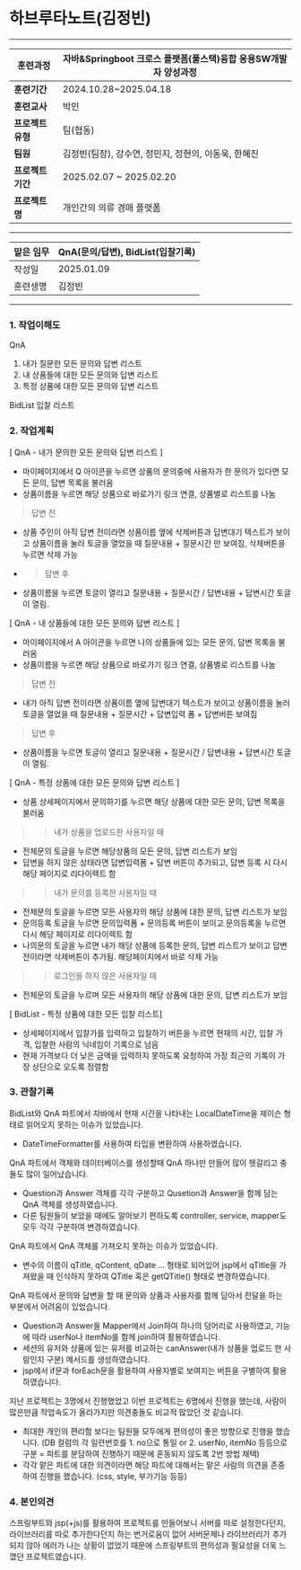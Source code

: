 # 하브루타노트(김정빈)

---

| **훈련과정** | 자바&Springboot 크로스 플랫폼(풀스택)융합 응용SW개발자 양성과정 |
| --- | --- |
| **훈련기간** | 2024.10.28~2025.04.18 |
| **훈련교사** | 박민 |
| **프로젝트 유형** | 팀(협동) |
| **팀원** | 김정빈(팀장), 강수연, 정민지, 정현의, 이동욱, 한혜진 |
| **프로젝트 기간** | 2025.02.07 ~ 2025.02.20 |
| **프로젝트명** | 개인간의 의류 경매 플랫폼 |
---

| 맡은 임무 | QnA(문의/답변), BidList(입찰기록) |
| --- | --- |
| 작성일 | 2025.01.09 |
| 훈련생명 | 김정빈 |

---

### 1. 작업이해도

QnA
1. 내가 질문한 모든 문의와 답변 리스트
2. 내 상품들에 대한 모든 문의와 답변 리스트
3. 특정 상품에 대한 모든 문의와 답변 리스트

BidList
입찰 리스트

### 2. 작업계획


[ QnA - 내가 문의한 모든 문의와 답변 리스트 ]
- 마이페이지에서 Q 아이콘을 누르면 상품의 문의중에 사용자가 한 문의가 있다면 모든 문의, 답변 목록을 불러옴
- 상품이름을 누르면 해당 상품으로 바로가기 링크 연결, 상품별로 리스트를 나눔

> 답변 전
- 상품 주인이 아직 답변 전이라면 상품이름 옆에 삭제버튼과 답변대기 텍스트가 보이고 상품이름을 눌러 토글을 열었을 때
  질문내용 + 질문시간 만 보여짐, 삭제버튼을 누르면 삭제 가능

- > 답변 후
- 상품이름을 누르면 토글이 열리고 질문내용 + 질문시간 / 답변내용 + 답변시간 토글이 열림.

[ QnA - 내 상품들에 대한 모든 문의와 답변 리스트 ]
- 마이페이지에서 A 아이콘을 누르면 나의 상품들에 있는 모든 문의, 답변 목록을 불러옴
- 상품이름을 누르면 해당 상품으로 바로가기 링크 연결, 상품별로 리스트를 나눔
  
> 답변 전
- 내가 아직 답변 전이라면 상품이름 옆에 답변대기 텍스트가 보이고 상품이름을 눌러 토글을 열었을 때
  질문내용 + 질문시간 + 답변입력 폼 + 답변버튼 보여짐

> 답변 후
- 상품이름을 누르면 토글이 열리고 질문내용 + 질문시간 / 답변내용 + 답변시간 토글이 열림.

[ QnA - 특정 상품에 대한 모든 문의와 답변 리스트 ]
- 상품 상세페이지에서 문의하기를 누르면 해당 상품에 대한 모든 문의, 답변 목록을 불러옴

>> 내가 상품을 업로드한 사용자일 때
- 전체문의 토글을 누르면 해당상품의 모든 문의, 답변 리스트가 보임
- 답변을 하지 않은 상태라면 답변입력폼 + 답변 버튼이 추가되고,
  답변 등록 시 다시 해당 페이지로 리다이렉트 함

>> 내가 문의를 등록한 사용자일 때
- 전체문의 토글을 누르면 모든 사용자의 해당 상품에 대한 문의, 답변 리스트가 보임
- 문의등록 토글을 누르면 문의입력폼 + 문의등록 버튼이 보이고 문의등록을 누르면 다시 해당 페이지로 리다이렉트 함
- 나의문의 토글을 누르면 내가 해당 상품에 등록한 문의, 답변 리스트가 보이고 답변 전이라면 삭제버튼이 추가됨. 해당페이지에서 바로 삭제 가능
  
>> 로그인을 하지 않은 사용자일 때
- 전체문의 토글을 누르며 모든 사용자의 해당 상품에 대한 문의, 답변 리스트가 보임

[ BidList - 특정 상품에 대한 모든 입찰 리스트]
- 상세페이지에서 입찰가를 입력하고 입찰하기 버튼을 누르면 현재의 시간, 입찰 가격, 입찰한 사람의 닉네임이 기록으로 남음
- 현재 가격보다 더 낮은 금액을 입력하지 못하도록 요청하여 가장 최근의 기록이 가장 상단으로 오도록 정렬함

### 3. 관찰기록

BidList와 QnA 파트에서 자바에서 현재 시간을 나타내는 LocalDateTime을 제이슨 형태로 읽어오지 못하는 이슈가 있었습니다.
- DateTimeFormatter를 사용하여 타입을 변환하여 사용하였습니다.

QnA 파트에서 객체와 데이터베이스를 생성할때 QnA 하나만 만들어 많이 헷갈리고 충돌도 많이 일어났습니다.
- Question과 Answer 객체를 각각 구분하고 Qusetion과 Answer을 함께 담는 QnA 객체를 생성하였습니다.
- 다른 팀원들이 보았을 때에도 알아보기 편하도록 controller, service, mapper도 모두 각각 구분하여 변경하였습니다.

QnA 파트에서 QnA 객체를 가져오지 못하는 이슈가 있었습니다.
- 변수의 이름이 qTitle, qContent, qDate ... 형태로 되어있어 jsp에서 qTitle을 가져왔을 때 인식하지 못하여 QTitle 혹은 getQTitle() 형태로 변경하였습니다. 

QnA 파트에서 문의와 답변을 할 때 문의와 상품과 사용자를 함께 담아서 전달을 하는 부분에서 어려움이 있었습니다.
- Question과 Answer을 Mapper에서 Join하여 하나의 덩어리로 사용하였고, 기능에 따라 userNo나 itemNo를 함께 join하여 활용하였습니다.
- 세션의 유저와 상품에 있는 유저를 비교하는 canAnswer(내가 상품을 업로드 한 사람인지 구분) 메서드를 생성하였습니다.
- jsp에서 if문과 forEach문을 활용하여 사용자별로 보여지는 버튼을 구별하여 활용하였습니다.

지난 프로젝트는 3명에서 진행했었고 이번 프로젝트는 6명에서 진행을 했는데, 사람이 많은만큼 작업속도가 올라가지만 의견충돌도 비교적 많았던 것 같습니다.
- 최대한 개인의 편리함 보다는 팀원들 모두에게 편의성이 좋은 방향으로 진행을 했습니다. (DB 컬럼의 각 일련번호를 1. no으로 통일 or 2. userNo, itemNo 등등으로 구분 = 파트를 분담하여 진행하기 때문에 혼동되지 않도록 2번 방법 채택) 
- 각각 맡은 파트에 대한 의견이라면 해당 파트에 대해서는 맡은 사람의 의견을 존중하여 진행을 했습니다. (css, style, 부가기능 등등)

### 4. 본인의견

 스프링부트와 jsp(+js)를 활용하여 프로젝트를 만들어보니 서버를 따로 설정한다던지, 라이브러리를 따로 추가한다던지 하는 번거로움이 없어
 서버문제나 라이브러리가 추가되지 않아 에러가 나는 상황이 없었기 때문에 스프링부트의 편의성과 필요성을 더욱 느꼈던 프로젝트였습니다.

